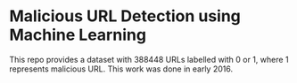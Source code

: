 # Malicious URL Detection using Machine Learning
This repo provides a dataset with 388448 URLs labelled with 0 or 1, where 1 represents malicious URL. This work was done in early 2016.
